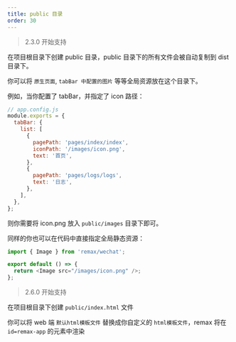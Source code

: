 ```yaml
---
title: public 目录
order: 30
---
```


> 2.3.0 开始支持

在项目根目录下创建 public 目录，public 目录下的所有文件会被自动复制到 dist 目录下。

你可以将 `原生页面`, `tabBar 中配置的图片` 等等全局资源放在这个目录下。

例如，当你配置了 tabBar，并指定了 icon 路径：

```js
// app.config.js
module.exports = {
  tabBar: {
    list: [
      {
        pagePath: 'pages/index/index',
        iconPath: '/images/icon.png',
        text: '首页',
      },
      {
        pagePath: 'pages/logs/logs',
        text: '日志',
      },
    ],
  },
};
```

则你需要将 icon.png 放入 `public/images` 目录下即可。

同样的你也可以在代码中直接指定全局静态资源：

```js
import { Image } from 'remax/wechat';

export default () => {
  return <Image src="/images/icon.png" />;
};
```

<!-- TODO: 这个写什么版本？ -->

> 2.6.0 开始支持

在项目根目录下创建 `public/index.html` 文件

你可以将 web 端 `默认html模板文件` 替换成你自定义的 `html模板文件`，remax 将在 `id=remax-app` 的元素中渲染
